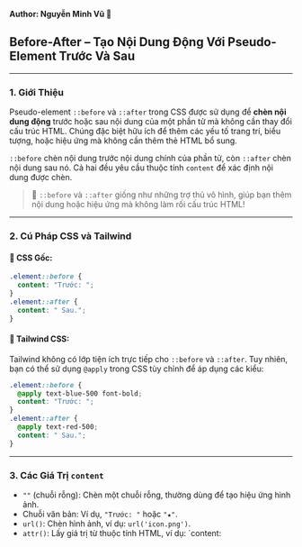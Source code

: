 **Author: Nguyễn Minh Vũ 📘**

## Before-After – Tạo Nội Dung Động Với Pseudo-Element Trước Và Sau

---

### 1. **Giới Thiệu**

Pseudo-element `::before` và `::after` trong CSS được sử dụng để **chèn nội dung động** trước hoặc sau nội dung của một phần tử mà không cần thay đổi cấu trúc HTML. Chúng đặc biệt hữu ích để thêm các yếu tố trang trí, biểu tượng, hoặc hiệu ứng mà không cần thêm thẻ HTML bổ sung.

`::before` chèn nội dung trước nội dung chính của phần tử, còn `::after` chèn nội dung sau nó. Cả hai đều yêu cầu thuộc tính `content` để xác định nội dung được chèn.

> 🎨 `::before` và `::after` giống như những trợ thủ vô hình, giúp bạn thêm nội dung hoặc hiệu ứng mà không làm rối cấu trúc HTML!

---

### 2. **Cú Pháp CSS và Tailwind**

#### 📌 CSS Gốc:

```css
.element::before {
  content: "Trước: ";
}
.element::after {
  content: " Sau.";
}
```

#### 📌 Tailwind CSS:

Tailwind không có lớp tiện ích trực tiếp cho `::before` và `::after`. Tuy nhiên, bạn có thể sử dụng `@apply` trong CSS tùy chỉnh để áp dụng các kiểu:

```css
.element::before {
  @apply text-blue-500 font-bold;
  content: "Trước: ";
}
.element::after {
  @apply text-red-500;
  content: " Sau.";
}
```

---

### 3. **Các Giá Trị `content`**

- `""` (chuỗi rỗng): Chèn một chuỗi rỗng, thường dùng để tạo hiệu ứng hình ảnh.
- Chuỗi văn bản: Ví dụ, `"Trước: "` hoặc `"★"`.
- `url()`: Chèn hình ảnh, ví dụ: `url('icon.png')`.
- `attr()`: Lấy giá trị từ thuộc tính HTML, ví dụ: `content: